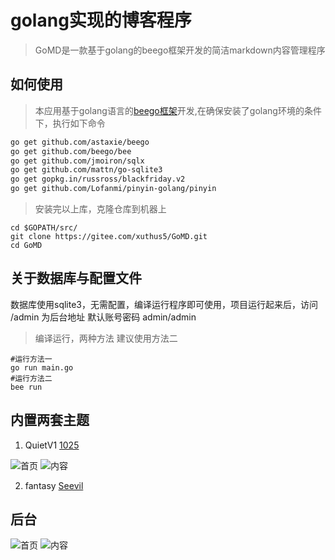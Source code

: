 # golang实现的博客程序

> GoMD是一款基于golang的beego框架开发的简洁markdown内容管理程序

## 如何使用

> 本应用基于golang语言的[beego框架](https://beego.me/)开发,在确保安装了golang环境的条件下，执行如下命令

```bash
go get github.com/astaxie/beego
go get github.com/beego/bee
go get github.com/jmoiron/sqlx
go get github.com/mattn/go-sqlite3
go get gopkg.in/russross/blackfriday.v2
go get github.com/Lofanmi/pinyin-golang/pinyin
```

> 安装完以上库，克隆仓库到机器上

```shell
cd $GOPATH/src/
git clone https://gitee.com/xuthus5/GoMD.git
cd GoMD
```

## 关于数据库与配置文件

数据库使用sqlite3，无需配置，编译运行程序即可使用，项目运行起来后，访问 /admin 为后台地址 默认账号密码 admin/admin

> 编译运行，两种方法 建议使用方法二

```
#运行方法一
go run main.go
#运行方法二
bee run
```

## 内置两套主题

1. QuietV1 [1025](https://1025.me/)

![首页](http://dl.xuthus.cc/q-i.png)
![内容](http://dl.xuthus.cc/q-a.png)

2. fantasy [Seevil](https://github.com/Seevil/fantasy)

## 后台

![首页](http://dl.xuthus.cc/admin.png)
![内容](http://dl.xuthus.cc/admin-a.png)